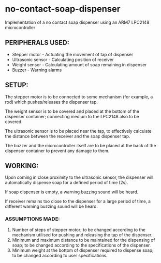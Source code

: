 # no-contact-soap-dispenser
Implementation of a no contact soap dispenser using an ARM7 LPC2148 microcontroller

## PERIPHERALS USED:
* Stepper motor - Actuating the movement of tap of dispenser
* Ultrasonic sensor - Calculating position of receiver
* Weight sensor - Calculating amount of soap remaining in dispenser
* Buzzer - Warning alarms

## SETUP:
The stepper motor is to be connected to some mechanism (for example, a rod) which pushes/releases the dispenser tap.

The weight sensor is to be covered and placed at the bottom of the dispenser container; connecting medium to the LPC2148 also to be covered.

The ultrasonic sensor is to be placed near the tap, to effectively calculate the distance between the receiver and the soap dispenser tap.

The buzzer and the microcontroller itself are to be placed at the back of the dispenser container to prevent any damage to them.

## WORKING:
Upon coming in close proximity to the ultrasonic sensor, the dispenser will automatically dispense soap for a defined period of time (2s).

If soap dispenser is empty, a warning buzzing sound will be heard.

If receiver remains too close to the dispenser for a large period of time, a different warning buzzing sound will be heard.

### ASSUMPTIONS MADE:
1. Number of steps of stepper motor; to be changed according to the mechanism utilised for pushing and releasing the tap of the dispenser.
2. Minimum and maximum distance to be maintained for the dispensing of soap; to be changed according to the specifications of the dispenser.
3. Minimum weight at the bottom of dispenser required to dispense soap; to be changed according to user specifications.
